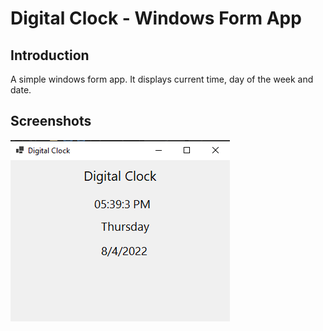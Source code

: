 # Digital Clock - Windows Form App

## Introduction
A simple windows form app. It displays current time, day of the week and date.

## Screenshots
![digital clock](screenshot.png)